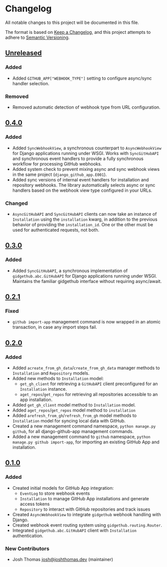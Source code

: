 # Changelog

All notable changes to this project will be documented in this file.

The format is based on [Keep a Changelog](https://keepachangelog.com/en/1.0.0/),
and this project attempts to adhere to [Semantic Versioning](https://semver.org/spec/v2.0.0.html).

<!--
## [${version}]
### Added - for new features
### Changed - for changes in existing functionality
### Deprecated - for soon-to-be removed features
### Removed - for now removed features
### Fixed - for any bug fixes
### Security - in case of vulnerabilities
[${version}]: https://github.com/joshuadavidthomas/bird/releases/tag/v${version}
-->

## [Unreleased]

### Added

- Added `GITHUB_APP["WEBHOOK_TYPE"]` setting to configure async/sync handler selection.

### Removed

- Removed automatic detection of webhook type from URL configuration.

## [0.4.0]

### Added

- Added `SyncWebhookView`, a synchronous counterpart to `AsyncWebhookView` for Django applications running under WSGI. Works with `SyncGitHubAPI` and synchronous event handlers to provide a fully synchronous workflow for processing GitHub webhooks.
- Added system check to prevent mixing async and sync webhook views in the same project (`django_github_app.E001`).
- Added sync versions of internal event handlers for installation and repository webhooks. The library automatically selects async or sync handlers based on the webhook view type configured in your URLs.

### Changed

- `AsyncGitHubAPI` and `SyncGitHubAPI` clients can now take an instance of `Installation` using the `installation` kwarg, in addition to the previous behavior of providing the `installation_id`. One or the other must be used for authenticated requests, not both.

## [0.3.0]

### Added

- Added `SyncGitHubAPI`, a synchronous implementation of `gidgethub.abc.GitHubAPI` for Django applications running under WSGI. Maintains the familiar gidgethub interface without requiring async/await.

## [0.2.1]

### Fixed

- `github import-app` management command is now wrapped in an atomic transaction, in case any import steps fail.

## [0.2.0]

### Added

- Added `acreate_from_gh_data`/`create_from_gh_data` manager methods to `Installation` and `Repository` models.
- Added new methods to `Installation` model:
  - `get_gh_client` for retrieving a `GitHubAPI` client preconfigured for an `Installation` instance.
  - `aget_repos`/`get_repos` for retrieving all repositories accessible to an app installation.
- Added `get_gh_client` model method to `Installation` model.
- Added `aget_repos`/`get_repos` model method to `installation`
- Added `arefresh_from_gh`/`refresh_from_gh` model methods to `Installation` model for syncing local data with GitHub.
- Created a new management command namespace, `python manage.py github`, for all django-github-app management commands.
- Added a new management command to `github` namespace, `python manage.py github import-app`, for importing an existing GitHub App and installation.

## [0.1.0]

### Added

- Created initial models for GitHub App integration:
  - `EventLog` to store webhook events
  - `Installation` to manage GitHub App installations and generate access tokens
  - `Repository` to interact with GitHub repositories and track issues
- Created `AsyncWebhookView` to integrate `gidgethub` webhook handling with Django.
- Created webhook event routing system using `gidgethub.routing.Router`.
- Integrated `gidgethub.abc.GitHubAPI` client with `Installation` authentication.

### New Contributors

- Josh Thomas <josh@joshthomas.dev> (maintainer)

[unreleased]: https://github.com/joshuadavidthomas/django-github-app/compare/v0.4.0...HEAD
[0.1.0]: https://github.com/joshuadavidthomas/django-github-app/releases/tag/v0.1.0
[0.2.0]: https://github.com/joshuadavidthomas/django-github-app/releases/tag/v0.2.0
[0.2.1]: https://github.com/joshuadavidthomas/django-github-app/releases/tag/v0.2.1
[0.3.0]: https://github.com/joshuadavidthomas/django-github-app/releases/tag/v0.3.0
[0.4.0]: https://github.com/joshuadavidthomas/django-github-app/releases/tag/v0.4.0
